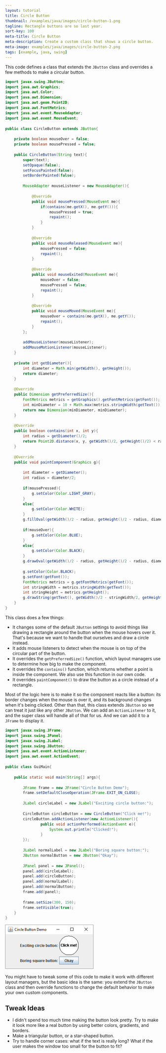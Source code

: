 ```yaml
---
layout: tutorial
title: Circle Button
thumbnail: /examples/java/images/circle-button-1.png
tagline: Rectangle buttons are so last year.
sort-key: 100
meta-title: Circle Button
meta-description: Create a custom class that shows a circle button.
meta-image: examples/java/images/circle-button-2.png
tags: [example, java, swing]
---
```


This code defines a class that extends the `JButton` class and overrides a few methods to make a circular button.

```java
import javax.swing.JButton;
import java.awt.Graphics;
import java.awt.Color;
import java.awt.Dimension;
import java.awt.geom.Point2D;
import java.awt.FontMetrics;
import java.awt.event.MouseAdapter;
import java.awt.event.MouseEvent;

public class CircleButton extends JButton{
	
	private boolean mouseOver = false;
	private boolean mousePressed = false;

	public CircleButton(String text){
		super(text);
		setOpaque(false);
		setFocusPainted(false);
		setBorderPainted(false);
		
		MouseAdapter mouseListener = new MouseAdapter(){
			
			@Override
			public void mousePressed(MouseEvent me){
				if(contains(me.getX(), me.getY())){
					mousePressed = true;
					repaint();
				}
			}
			
			@Override
			public void mouseReleased(MouseEvent me){
				mousePressed = false;
				repaint();
			}
			
			@Override
			public void mouseExited(MouseEvent me){
				mouseOver = false;
				mousePressed = false;
				repaint();
			}
			
			@Override
			public void mouseMoved(MouseEvent me){
				mouseOver = contains(me.getX(), me.getY());
				repaint();
			}	
		};
		
		addMouseListener(mouseListener);
		addMouseMotionListener(mouseListener);		
	}
	
	private int getDiameter(){
		int diameter = Math.min(getWidth(), getHeight());
		return diameter;
	}
	
	@Override
	public Dimension getPreferredSize(){
		FontMetrics metrics = getGraphics().getFontMetrics(getFont());
		int minDiameter = 10 + Math.max(metrics.stringWidth(getText()), metrics.getHeight());
		return new Dimension(minDiameter, minDiameter);
	}
	
	@Override
	public boolean contains(int x, int y){
		int radius = getDiameter()/2;
		return Point2D.distance(x, y, getWidth()/2, getHeight()/2) < radius;
	}
	
	@Override
	public void paintComponent(Graphics g){
		
		int diameter = getDiameter();
		int radius = diameter/2;
		
		if(mousePressed){
			g.setColor(Color.LIGHT_GRAY);
		}
		else{
			g.setColor(Color.WHITE);
		}
		g.fillOval(getWidth()/2 - radius, getHeight()/2 - radius, diameter, diameter);
		
		if(mouseOver){
			g.setColor(Color.BLUE);
		}
		else{
			g.setColor(Color.BLACK);
		}
		g.drawOval(getWidth()/2 - radius, getHeight()/2 - radius, diameter, diameter);
		
		g.setColor(Color.BLACK);
		g.setFont(getFont());
		FontMetrics metrics = g.getFontMetrics(getFont());
		int stringWidth = metrics.stringWidth(getText());
		int stringHeight = metrics.getHeight();
		g.drawString(getText(), getWidth()/2 - stringWidth/2, getHeight()/2 + stringHeight/4);
	}
}
```

This class does a few things:

- It changes some of the default `JButton` settings to avoid things like drawing a rectangle around the button when the mouse hovers over it. That's because we want to handle that ourselves and draw a circle instead.
- It adds mouse listeners to detect when the mouse is on top of the circular part of the button.
- It overrides the `getPreferredSize()` function, which layout managers use to determine how big to make the component.
- It overrides the `contains()` function, which returns whether a point is inside the component. We also use this function in our own code.
- It overrides `paintComponent()` to draw the button as a circle instead of a rectangle.

Most of the logic here is to make it so the component reacts like a button: its border changes when the mouse is over it, and its background changes when it's being clicked. Other than that, this class extends `JButton` so we can treat it just like any other `JButton`. We can add an `ActionListener` to it, and the super class will handle all of that for us. And we can add it to a `JFrame` to display it.

```java
import javax.swing.JFrame;
import javax.swing.JPanel;
import javax.swing.JLabel;
import javax.swing.JButton;
import java.awt.event.ActionListener;
import java.awt.event.ActionEvent;

public class GuiMain{

	public static void main(String[] args){
	
		JFrame frame = new JFrame("Circle Button Demo");
		frame.setDefaultCloseOperation(JFrame.EXIT_ON_CLOSE);
		
		JLabel circleLabel = new JLabel("Exciting circle button:");
		
		CircleButton circleButton = new CircleButton("Click me!");
		circleButton.addActionListener(new ActionListener(){
				public void actionPerformed(ActionEvent e){
					System.out.println("Clicked!");
				}
		});
		
		JLabel normalLabel = new JLabel("Boring square button:");
		JButton normalButton = new JButton("Okay");
		
		JPanel panel = new JPanel();
		panel.add(circleLabel);
		panel.add(circleButton);
		panel.add(normalLabel);
		panel.add(normalButton);
		frame.add(panel);
		
		frame.setSize(300, 150);
		frame.setVisible(true);	
	}
}
```

![circle button](/examples/java/images/circle-button-3.png)

You might have to tweak some of this code to make it work with different layout managers, but the basic idea is the same: you extend the `JButton` class and then override functions to change the default behavior to make your own custom components.

## Tweak Ideas

- I didn't spend too much time making the button look pretty. Try to make it look more like a real button by using better colors, gradients, and borders.
- Make a triangular button, or a star-shaped button.
- Try to handle corner cases: what if the text is really long? What if the user makes the window too small for the button to fit?
